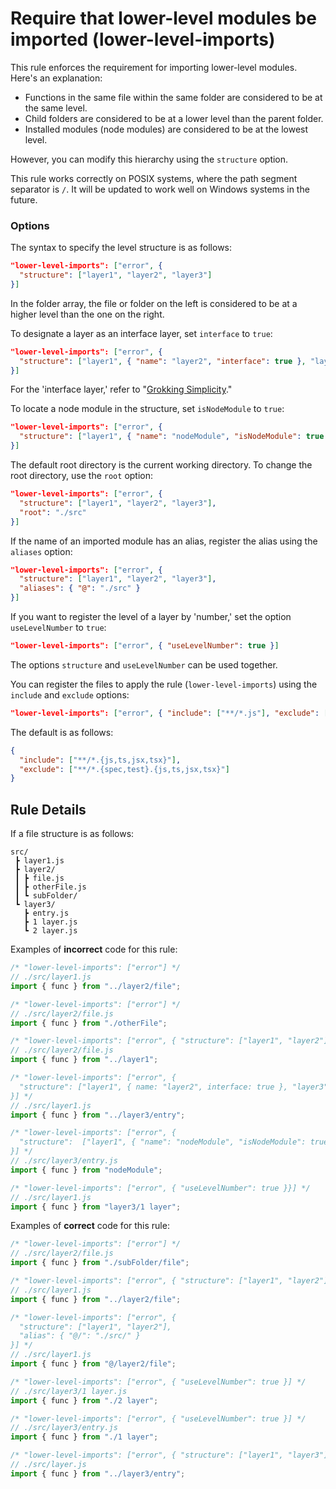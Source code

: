 # Require that lower-level modules be imported (lower-level-imports)

This rule enforces the requirement for importing lower-level modules. Here's an explanation:

- Functions in the same file within the same folder are considered to be at the same level.
- Child folders are considered to be at a lower level than the parent folder.
- Installed modules (node modules) are considered to be at the lowest level.

However, you can modify this hierarchy using the `structure` option.

This rule works correctly on POSIX systems, where the path segment separator is `/`. It will be updated to work well on Windows systems in the future.

### Options

The syntax to specify the level structure is as follows:

```json
"lower-level-imports": ["error", {
  "structure": ["layer1", "layer2", "layer3"]
}]
```

In the folder array, the file or folder on the left is considered to be at a higher level than the one on the right.

To designate a layer as an interface layer, set `interface` to `true`:

```json
"lower-level-imports": ["error", {
  "structure": ["layer1", { "name": "layer2", "interface": true }, "layer3"],
}]
```

For the 'interface layer,' refer to "[Grokking Simplicity](https://grokkingsimplicity.com)."

To locate a node module in the structure, set `isNodeModule` to `true`:

```json
"lower-level-imports": ["error", {
  "structure": ["layer1", { "name": "nodeModule", "isNodeModule": true }, "layer3"],
}]
```

The default root directory is the current working directory. To change the root directory, use the `root` option:

```json
"lower-level-imports": ["error", {
  "structure": ["layer1", "layer2", "layer3"],
  "root": "./src"
}]
```

If the name of an imported module has an alias, register the alias using the `aliases` option:

```json
"lower-level-imports": ["error", {
  "structure": ["layer1", "layer2", "layer3"],
  "aliases": { "@": "./src" }
}]
```

If you want to register the level of a layer by 'number,' set the option `useLevelNumber` to `true`:

```json
"lower-level-imports": ["error", { "useLevelNumber": true }]
```

The options `structure` and `useLevelNumber` can be used together.

You can register the files to apply the rule (`lower-level-imports`) using the `include` and `exclude` options:

```json
"lower-level-imports": ["error", { "include": ["**/*.js"], "exclude": ["**/*.test.js"] }]
```

The default is as follows:

```json
{
  "include": ["**/*.{js,ts,jsx,tsx}"],
  "exclude": ["**/*.{spec,test}.{js,ts,jsx,tsx}"]
}
```

## Rule Details

If a file structure is as follows:

```
src/
 ┣ layer1.js
 ┣ layer2/
 ┃ ┣ file.js
 ┃ ┣ otherFile.js
 ┃ ┗ subFolder/
 ┗ layer3/
   ┣ entry.js
   ┣ 1 layer.js
   ┗ 2 layer.js
```

Examples of **incorrect** code for this rule:

```js
/* "lower-level-imports": ["error"] */
// ./src/layer1.js
import { func } from "../layer2/file";
```

```js
/* "lower-level-imports": ["error"] */
// ./src/layer2/file.js
import { func } from "./otherFile";
```

```js
/* "lower-level-imports": ["error", { "structure": ["layer1", "layer2"] }] */
// ./src/layer2/file.js
import { func } from "../layer1";
```

```js
/* "lower-level-imports": ["error", {
  "structure": ["layer1", { name: "layer2", interface: true }, "layer3"]
}] */
// ./src/layer1.js
import { func } from "../layer3/entry";
```

```js
/* "lower-level-imports": ["error", {
  "structure":  ["layer1", { "name": "nodeModule", "isNodeModule": true }, "layer3"],
}] */
// ./src/layer3/entry.js
import { func } from "nodeModule";
```

```js
/* "lower-level-imports": ["error", { "useLevelNumber": true }}] */
// ./src/layer1.js
import { func } from "layer3/1 layer";
```

Examples of **correct** code for this rule:

```js
/* "lower-level-imports": ["error"] */
// ./src/layer2/file.js
import { func } from "./subFolder/file";
```

```js
/* "lower-level-imports": ["error", { "structure": ["layer1", "layer2"] }] */
// ./src/layer1.js
import { func } from "../layer2/file";
```

```js
/* "lower-level-imports": ["error", {
  "structure": ["layer1", "layer2"],
  "alias": { "@/": "./src/" }
}] */
// ./src/layer1.js
import { func } from "@/layer2/file";
```

```js
/* "lower-level-imports": ["error", { "useLevelNumber": true }] */
// ./src/layer3/1 layer.js
import { func } from "./2 layer";
```

```js
/* "lower-level-imports": ["error", { "useLevelNumber": true }] */
// ./src/layer3/entry.js
import { func } from "./1 layer";
```

```js
/* "lower-level-imports": ["error", { "structure": ["layer1", "layer3"], "useLevelNumber": true }] */
// ./src/layer.js
import { func } from "../layer3/entry";
```
